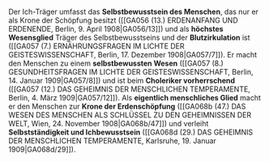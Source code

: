 
Der Ich-Träger umfasst das **Selbstbewusstsein des Menschen**, das nur er als Krone der Schöpfung besitzt ([[GA056 (13.) ERDENANFANG UND ERDENENDE, Berlin, 9. April 1908|GA056/13]]) und als **höchstes Wesensglied** Träger des Selbstbewusstseins und der **Blutzirkulation** ist ([[GA057 (7.) ERNÄHRUNGSFRAGEN IM LICHTE DER GEISTESWISSENSCHAFT, Berlin, 17. Dezember 1908|GA057/7]]). Er macht den Menschen zu einem **selbstbewussten Wesen** ([[GA057 (8.) GESUNDHEITSFRAGEN IM LICHTE DER GEISTESWISSENSCHAFT, Berlin, 14. Januar 1909|GA057/8]]) und ist beim **Choleriker vorherrschend** ([[GA057 (12.) DAS GEHEIMNIS DER MENSCHLICHEN TEMPERAMENTE, Berlin, 4. März 1909|GA057/12]]). Als **eigentlich menschliches Glied** macht er den Menschen zur **Krone der Erdenschöpfung** ([[GA068b (47.) DAS WESEN DES MENSCHEN ALS SCHLÜSSEL ZU DEN GEHEIMNISSEN DER WELT, Wien, 24. November 1908|GA068b/47]]) und verleiht **Selbstständigkeit und Ichbewusstsein** ([[GA068d (29.) DAS GEHEIMNIS DER MENSCHLICHEN TEMPERAMENTE, Karlsruhe, 19. Januar 1909|GA068d/29]]).
